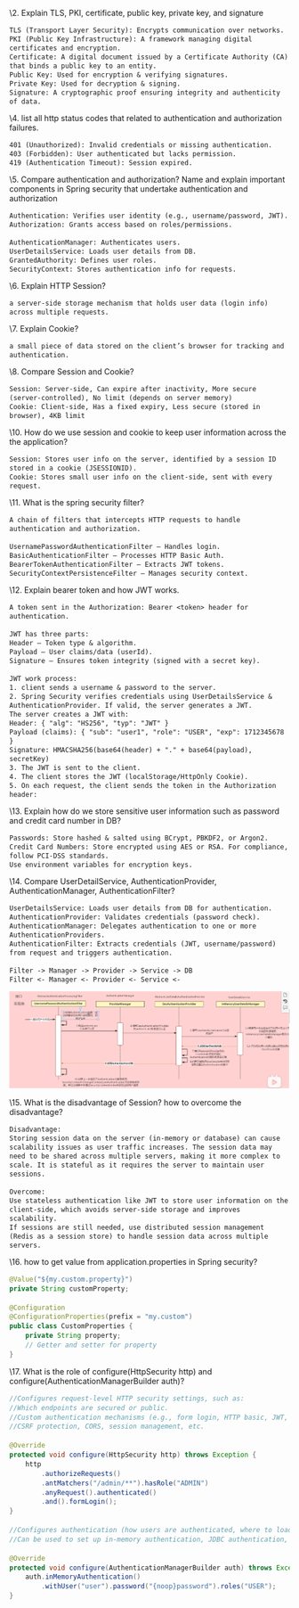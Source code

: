 \2. Explain TLS, PKI, certificate, public key, private key, and signature  

```
TLS (Transport Layer Security): Encrypts communication over networks.
PKI (Public Key Infrastructure): A framework managing digital certificates and encryption.
Certificate: A digital document issued by a Certificate Authority (CA) that binds a public key to an entity.
Public Key: Used for encryption & verifying signatures.
Private Key: Used for decryption & signing.
Signature: A cryptographic proof ensuring integrity and authenticity of data.
```

\4. list all http status codes that related to authentication and authorization failures.  

```
401 (Unauthorized): Invalid credentials or missing authentication.
403 (Forbidden): User authenticated but lacks permission.
419 (Authentication Timeout): Session expired.
```

\5. Compare authentication and authorization? Name and explain important components in Spring
security that undertake authentication and authorization  

```
Authentication: Verifies user identity (e.g., username/password, JWT).
Authorization: Grants access based on roles/permissions.

AuthenticationManager: Authenticates users.
UserDetailsService: Loads user details from DB.
GrantedAuthority: Defines user roles.
SecurityContext: Stores authentication info for requests.
```

\6. Explain HTTP Session?  

```
a server-side storage mechanism that holds user data (login info) across multiple requests.
```

\7. Explain Cookie?  

```
a small piece of data stored on the client’s browser for tracking and authentication.
```

\8. Compare Session and Cookie?  

```
Session: Server-side, Can expire after inactivity, More secure (server-controlled), No limit (depends on server memory)
Cookie: Client-side, Has a fixed expiry, Less secure (stored in browser), 4KB limit
```

\10. How do we use session and cookie to keep user information across the the application?

```
Session: Stores user info on the server, identified by a session ID stored in a cookie (JSESSIONID).
Cookie: Stores small user info on the client-side, sent with every request.
```

\11. What is the spring security filter?

```
A chain of filters that intercepts HTTP requests to handle authentication and authorization.

UsernamePasswordAuthenticationFilter – Handles login.
BasicAuthenticationFilter – Processes HTTP Basic Auth.
BearerTokenAuthenticationFilter – Extracts JWT tokens.
SecurityContextPersistenceFilter – Manages security context.
```

\12. Explain bearer token and how JWT works.

```
A token sent in the Authorization: Bearer <token> header for authentication.

JWT has three parts: 
Header – Token type & algorithm.
Payload – User claims/data (userId).
Signature – Ensures token integrity (signed with a secret key).

JWT work process:
1. client sends a username & password to the server.
2. Spring Security verifies credentials using UserDetailsService & AuthenticationProvider. If valid, the server generates a JWT.
The server creates a JWT with:
Header: { "alg": "HS256", "typ": "JWT" }
Payload (claims): { "sub": "user1", "role": "USER", "exp": 1712345678 }
Signature: HMACSHA256(base64(header) + "." + base64(payload), secretKey)
3. The JWT is sent to the client.
4. The client stores the JWT (localStorage/HttpOnly Cookie).
5. On each request, the client sends the token in the Authorization header:
```

\13. Explain how do we store sensitive user information such as password and credit card number in DB?

```
Passwords: Store hashed & salted using BCrypt, PBKDF2, or Argon2.
Credit Card Numbers: Store encrypted using AES or RSA. For compliance, follow PCI-DSS standards.
Use environment variables for encryption keys.
```

\14. Compare UserDetailService, AuthenticationProvider, AuthenticationManager, AuthenticationFilter?  

```
UserDetailsService: Loads user details from DB for authentication.
AuthenticationProvider: Validates credentials (password check).
AuthenticationManager: Delegates authentication to one or more AuthenticationProviders.
AuthenticationFilter: Extracts credentials (JWT, username/password) from request and triggers authentication.

Filter -> Manager -> Provider -> Service -> DB
Filter <- Manager <- Provider <- Service <-
```

![image-20250213221855536](hw13.assets/image-20250213221855536.png)

\15. What is the disadvantage of Session? how to overcome the disadvantage?

```
Disadvantage:
Storing session data on the server (in-memory or database) can cause scalability issues as user traffic increases. The session data may need to be shared across multiple servers, making it more complex to scale. It is stateful as it requires the server to maintain user sessions.

Overcome:
Use stateless authentication like JWT to store user information on the client-side, which avoids server-side storage and improves scalability.
If sessions are still needed, use distributed session management (Redis as a session store) to handle session data across multiple servers.
```

\16. how to get value from application.properties in Spring security?

```java
@Value("${my.custom.property}")
private String customProperty;

@Configuration
@ConfigurationProperties(prefix = "my.custom")
public class CustomProperties {
    private String property;
    // Getter and setter for property
}
```

\17. What is the role of configure(HttpSecurity http) and configure(AuthenticationManagerBuilder auth)?  

```java
//Configures request-level HTTP security settings, such as:
//Which endpoints are secured or public.
//Custom authentication mechanisms (e.g., form login, HTTP basic, JWT, etc.).
//CSRF protection, CORS, session management, etc.

@Override
protected void configure(HttpSecurity http) throws Exception {
    http
        .authorizeRequests()
        .antMatchers("/admin/**").hasRole("ADMIN")
        .anyRequest().authenticated()
        .and().formLogin();
}

//Configures authentication (how users are authenticated, where to load user data from).
//Can be used to set up in-memory authentication, JDBC authentication, LDAP authentication, or custom authentication providers.

@Override
protected void configure(AuthenticationManagerBuilder auth) throws Exception {
    auth.inMemoryAuthentication()
        .withUser("user").password("{noop}password").roles("USER");
}

```

